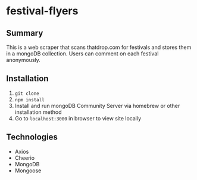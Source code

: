 # festival-flyers

## Summary

This is a web scraper that scans thatdrop.com for festivals and stores them in a mongoDB collection. Users can comment on each festival anonymously.

## Installation

1. `git clone`
2. `npm install`
3. Install and run mongoDB Community Server via homebrew or other installation method
4. Go to `localhost:3000` in browser to view site locally

## Technologies

- Axios
- Cheerio
- MongoDB
- Mongoose
